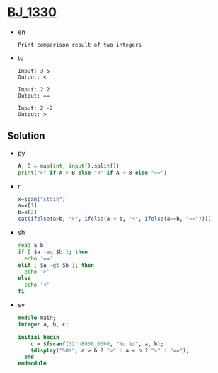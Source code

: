 # [BJ_1330](https://acmicpc.net/problem/1330)

* en

  ```en
  Print comparison result of two integers
  ```

* tc

  ```tc
  Input: 3 5
  Output: <

  Input: 2 2
  Output: ==

  Input: 2 -2
  Output: >
  ```

## Solution

* py

  ```py
  A, B = map(int, input().split())
  print(">" if A > B else "<" if A < B else "==")
  ```

* r

  ```r
  x=scan("stdin")
  a=x[1]
  b=x[2]
  cat(ifelse(a>b, ">", ifelse(a < b, "<", ifelse(a==b, "=="))))
  ```

* sh

  ```sh
  read a b
  if [ $a -eq $b ]; then
    echo '=='
  elif [ $a -gt $b ]; then
    echo '>'
  else
    echo '<'
  fi
  ```

* sv

  ```sv
  module main;
  integer a, b, c;

  initial begin
      c = $fscanf(32'h8000_0000, "%d %d", a, b);
      $display("%0s", a > b ? ">" : a < b ? "<" : "==");
    end
  endmodule
  ```

